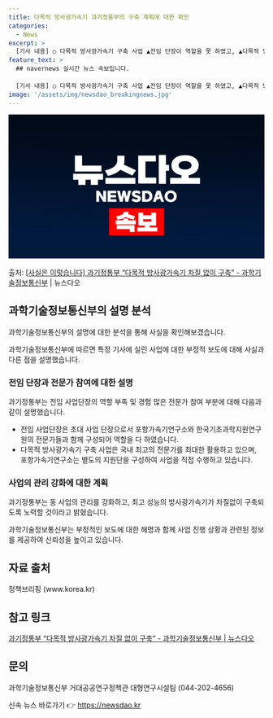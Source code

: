 ```yaml
---
title: 다목적 방사광가속기 과기정통부의 구축 계획에 대한 확인
categories:
  - News
excerpt: >
  [기사 내용] ○ 다목적 방사광가속기 구축 사업 ▲전임 단장이 역할을 못 하였고, ▲다목적 방사광가속기 구축…
feature_text: >
  ## navernews 실시간 뉴스 속보입니다.

  [기사 내용] ○ 다목적 방사광가속기 구축 사업 ▲전임 단장이 역할을 못 하였고, ▲다목적 방사광가속기 구축…
image: '/assets/img/newsdao_breakingnews.jpg'
---
```


![뉴스다오 속보](/assets/img/newsdao_breakingnews.jpg)

<p>출처: <a href="https://newsdao.kr/3400" rel="dofollow">[사실은 이렇습니다] 과기정통부 “다목적 방사광가속기 차질 없이 구축” - 과학기술정보통신부</a> | 뉴스다오</p>

<h2 data-ke-size="size26">과학기술정보통신부의 설명 분석</h2>
과학기술정보통신부의 설명에 대한 분석을 통해 사실을 확인해보겠습니다.

<p data-ke-size="size16">과학기술정보통신부에 따르면 특정 기사에 실린 사업에 대한 부정적 보도에 대해 사실과 다른 점을 설명했습니다.</p>

<h3>전임 단장과 전문가 참여에 대한 설명</h3>
과기정통부는 전임 사업단장의 역할 부족 및 경험 많은 전문가 참여 부분에 대해 다음과 같이 설명했습니다.
<ul>
<li>전임 사업단장은 초대 사업 단장으로서 포항가속기연구소와 한국기초과학지원연구원의 전문가들과 함께 구성되어 역할을 다 하였습니다.</li>
<li>다목적 방사광가속기 구축 사업은 국내 최고의 전문가를 최대한 활용하고 있으며, 포항가속기연구소는 별도의 지원단을 구성하여 사업을 직접 수행하고 있습니다.</li>
</ul>

<h3>사업의 관리 강화에 대한 계획</h3>
과기정통부는 동 사업의 관리를 강화하고, 최고 성능의 방사광가속기가 차질없이 구축되도록 노력할 것이라고 밝혔습니다.

<p data-ke-size="size16">과학기술정보통신부는 부정적인 보도에 대한 해명과 함께 사업 진행 상황과 관련된 정보를 제공하여 신뢰성을 높이고 있습니다.</p>
<h2 data-ke-size="size26">자료 출처</h2>
정책브리핑 (www.korea.kr)

<h2 data-ke-size="size26">참고 링크</h2>
<a href="https://newsdao.kr/3400">과기정통부 “다목적 방사광가속기 차질 없이 구축” - 과학기술정보통신부 | 뉴스다오</a>

<h2 data-ke-size="size26">문의</h2>
과학기술정보통신부 거대공공연구정책관 대형연구시설팀 (044-202-4656)

<p data-ke-size="size16"></p> 

신속 뉴스 바로가기 👉 <a href="https://newsdao.kr" rel="dofollow">https://newsdao.kr</a>



